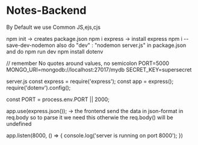 # Notes-Backend

By Default we use Common JS,ejs,cjs

npm init -> creates package.json
npm i express -> install express
npm i --save-dev-nodemon  also do "dev" : "nodemon server.js" in package.json and do npm run dev
npm install dotenv

// remember No quotes around values, no semicolon
PORT=5000
MONGO_URI=mongodb://localhost:27017/mydb
SECRET_KEY=supersecret



server.js
const express = require('express');
const app = express();
require('dotenv').config(); 

const PORT = process.env.PORT || 2000;

app.use(express.json()); -> the frontend send the data in json-format in req.body so to parse it we need this otherwie the req.body() will be undefined 

app.listen(8000, () => {
    console.log('server is running on port 8000');
})
